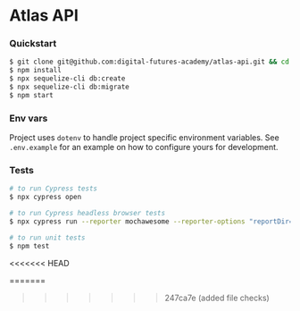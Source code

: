 # Atlas API

### Quickstart

```sh
$ git clone git@github.com:digital-futures-academy/atlas-api.git && cd atlas-api
$ npm install
$ npx sequelize-cli db:create
$ npx sequelize-cli db:migrate
$ npm start
```

### Env vars
Project uses `dotenv` to handle project specific environment variables. See `.env.example` for an example on how to configure yours for development.

### Tests

```sh
# to run Cypress tests
$ npx cypress open

# to run Cypress headless browser tests
$ npx cypress run --reporter mochawesome --reporter-options "reportDir=cypress/report/mochawesome-report,overwrite=false,html=false,json=true,timestamp=mmddyyyy_HHMMss"

# to run unit tests
$ npm test
```
<<<<<<< HEAD


=======
>>>>>>> 247ca7e (added file checks)
